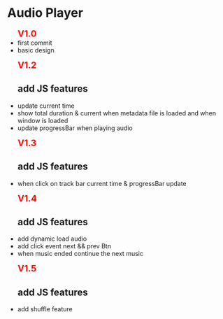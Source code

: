 <h1>Audio Player</h1>

<ul>
    <b style = "color : red ; font-size : 20px;">V1.0</b>
    <li>first commit</li>
    <li>basic design</li>
</ul>

<ul>
    <b style = "color : red ; font-size : 20px;">V1.2</b>
    <h2>add JS features</h2>
    <li>update current time</li>
    <li>show total duration & current when metadata file is loaded and when window is loaded</li>
    <li>update progressBar when playing audio</li>
</ul>

<ul>
    <b style = "color : red ; font-size : 20px;">V1.3</b>
    <h2>add JS features</h2>
    <li>when click on track bar current time & progressBar update</li>
</ul>

<ul>
    <b style = "color : red ; font-size : 20px;">V1.4</b>
    <h2>add JS features</h2>
    <li>add dynamic load audio</li>
    <li>add click event next && prev Btn</li>
    <li>when music ended continue the next music </li>
</ul>

<ul>
    <b style = "color : red ; font-size : 20px;">V1.5</b>
    <h2>add JS features</h2>
    <li>add shuffle feature</li>
</ul>



